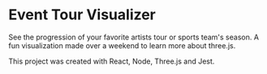 # Event Tour Visualizer
See the progression of your favorite artists tour or sports team's season. A fun visualization made over a weekend to learn more about three.js. 

This project was created with React, Node, Three.js and Jest. 
